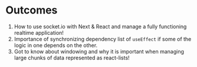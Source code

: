 # Outcomes

1. How to use socket.io with Next & React and manage a fully functioning realtime application!
2. Importance of synchronizing dependency list of `useEffect` if some of the logic in one depends on the other.
3. Got to know about windowing and why it is important when managing large chunks of data represented as react-lists!
